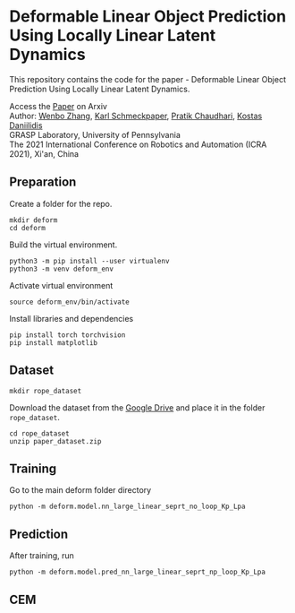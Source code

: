 # Deformable Linear Object Prediction Using Locally Linear Latent Dynamics

This repository contains the code for the paper - Deformable Linear Object Prediction Using Locally Linear Latent Dynamics.

Access the [Paper]() on Arxiv <br /> 
Author: [Wenbo Zhang](), [Karl Schmeckpaper](https://sites.google.com/view/karlschmeckpeper), [Pratik Chaudhari](https://pratikac.github.io/), [Kostas Daniilidis](https://www.cis.upenn.edu/~kostas/) <br />
GRASP Laboratory, University of Pennsylvania <br />
The 2021 International Conference on Robotics and Automation (ICRA 2021), Xi'an, China

## Preparation

Create a folder for the repo.

```
mkdir deform
cd deform
```

Build the virtual environment.

```
python3 -m pip install --user virtualenv
python3 -m venv deform_env
```

Activate virtual environment

```
source deform_env/bin/activate
```

Install libraries and dependencies

```
pip install torch torchvision
pip install matplotlib
```

## Dataset

```
mkdir rope_dataset
```
Download the dataset from the [Google Drive](https://drive.google.com/file/d/1jy1EUDSeH3d3cZUSK1xChOBvn-qqx9WA/view?usp=sharing) and place it in the folder `rope_dataset`.

```
cd rope_dataset
unzip paper_dataset.zip
```

## Training

Go to the main deform folder directory
```
python -m deform.model.nn_large_linear_seprt_no_loop_Kp_Lpa
```

## Prediction

After training, run
```
python -m deform.model.pred_nn_large_linear_seprt_np_loop_Kp_Lpa

```
## CEM

